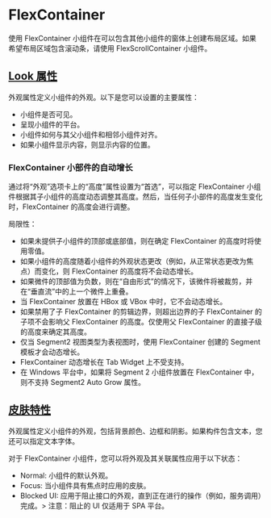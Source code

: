 # FlexContainer
使用 FlexContainer 小组件在可以包含其他小组件的窗体上创建布局区域。如果希望布局区域包含滚动条，请使用 FlexScrollContainer 小组件。

## [Look 属性](./LookProperties.md)
外观属性定义小组件的外观。以下是您可以设置的主要属性：
* 小组件是否可见。
* 呈现小组件的平台。
* 小组件如何与其父小组件和相邻小组件对齐。
* 如果小组件显示内容，则显示内容的位置。

### FlexContainer 小部件的自动增长
通过将“外观”选项卡上的“高度”属性设置为“首选”，可以指定 FlexContainer 小组件根据其子小组件的高度动态调整其高度。然后，当任何子小部件的高度发生变化时，FlexContainer 的高度会进行调整。

局限性：
* 如果未提供子小组件的顶部或底部值，则在确定 FlexContainer 的高度时将使用零值。
* 如果小组件的高度随着小组件的外观状态更改（例如，从正常状态更改为焦点）而变化，则 FlexContainer 的高度将不会动态增长。
* 如果微件的顶部值为负数，则在“自由形式”的情况下，该微件将被裁剪，并在“垂直流”中的上一个微件上重叠。
* 当 FlexContainer 放置在 HBox 或 VBox 中时，它不会动态增长。
* 如果禁用了子 FlexContainer 的剪辑边界，则超出边界的子 FlexContainer 的子项不会影响父 FlexContainer 的高度。仅使用父 FlexContainer 的直接子级的高度来确定其高度。
* 仅当 Segment2 视图类型为表视图时，使用 FlexContainer 创建的 Segment 模板才会动态增长。
* FlexContainer 动态增长在 Tab Widget 上不受支持。
* 在 Windows 平台中，如果将 Segment 2 小组件放置在 FlexContainer 中，则不支持 Segment2 Auto Grow 属性。

## [皮肤特性](./UnderstandingSkinsAndThemes.md)
外观属性定义小组件的外观，包括背景颜色、边框和阴影。如果构件包含文本，您还可以指定文本字体。

对于 FlexContainer 小组件，您可以将外观及其关联属性应用于以下状态：
* Normal: 小组件的默认外观。
* Focus: 当小组件具有焦点时应用的皮肤。
* Blocked UI: 应用于阻止接口的外观，直到正在进行的操作（例如，服务调用）完成。> 注意：阻止的 UI 仅适用于 SPA 平台。